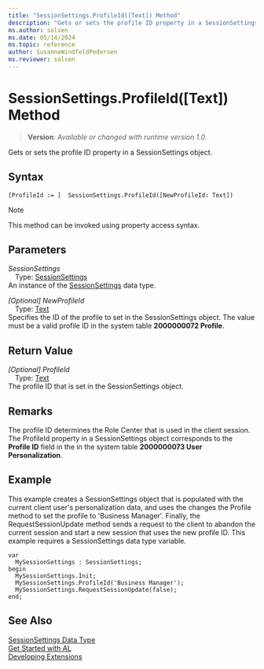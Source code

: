 ```yaml
---
title: "SessionSettings.ProfileId([Text]) Method"
description: "Gets or sets the profile ID property in a SessionSettings object."
ms.author: solsen
ms.date: 05/14/2024
ms.topic: reference
author: SusanneWindfeldPedersen
ms.reviewer: solsen
---
```

[//]: # (START>DO_NOT_EDIT)
[//]: # (IMPORTANT:Do not edit any of the content between here and the END>DO_NOT_EDIT.)
[//]: # (Any modifications should be made in the .xml files in the ModernDev repo.)
# SessionSettings.ProfileId([Text]) Method
> **Version**: _Available or changed with runtime version 1.0._

Gets or sets the profile ID property in a SessionSettings object.


## Syntax
```AL
[ProfileId := ]  SessionSettings.ProfileId([NewProfileId: Text])
```
> [!NOTE]
> This method can be invoked using property access syntax.
## Parameters
*SessionSettings*  
&emsp;Type: [SessionSettings](sessionsettings-data-type.md)  
An instance of the [SessionSettings](sessionsettings-data-type.md) data type.  

*[Optional] NewProfileId*  
&emsp;Type: [Text](../text/text-data-type.md)  
Specifies the ID of the profile to set in the SessionSettings object. The value must be a valid profile ID in the system table **2000000072 Profile**.  


## Return Value
*[Optional] ProfileId*  
&emsp;Type: [Text](../text/text-data-type.md)  
The profile ID that is set in the SessionSettings object.


[//]: # (IMPORTANT: END>DO_NOT_EDIT)

## Remarks  
The profile ID determines the Role Center that is used in the client session. The ProfileId property in a SessionSettings object corresponds to the **Profile ID** field in the in the system table **2000000073 User Personalization**.

## Example
This example creates a SessionSettings object that is populated with the current client user's personalization data, and uses the changes the Profile method to set the profile to 'Business Manager'. Finally, the RequestSessionUpdate method sends a request to the client to abandon the current session and start a new session that uses the new profile ID. This example requires a SessionSettings data type variable.

```al
var
  MySessionSettings : SessionSettings;
begin
  MySessionSettings.Init;
  MySessionSettings.ProfileId('Business Manager');
  MySessionSettings.RequestSessionUpdate(false);
end;  
```  


## See Also
[SessionSettings Data Type](sessionsettings-data-type.md)  
[Get Started with AL](../../devenv-get-started.md)  
[Developing Extensions](../../devenv-dev-overview.md)